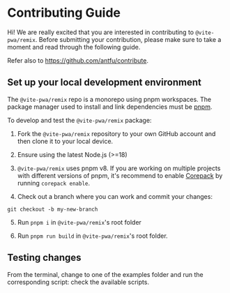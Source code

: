 # Contributing Guide

Hi! We are really excited that you are interested in contributing to `@vite-pwa/remix`. Before submitting your contribution, please make sure to take a moment and read through the following guide.

Refer also to https://github.com/antfu/contribute.
## Set up your local development environment

The `@vite-pwa/remix` repo is a monorepo using pnpm workspaces. The package manager used to install and link dependencies must be [pnpm](https://pnpm.io/).

To develop and test the `@vite-pwa/remix` package:

1. Fork the `@vite-pwa/remix` repository to your own GitHub account and then clone it to your local device.

2. Ensure using the latest Node.js (>=18)

3. `@vite-pwa/remix` uses pnpm v8. If you are working on multiple projects with different versions of pnpm, it's recommend to enable [Corepack](https://github.com/nodejs/corepack) by running `corepack enable`.

4. Check out a branch where you can work and commit your changes:
```shell
git checkout -b my-new-branch
```

5. Run `pnpm i` in `@vite-pwa/remix`'s root folder

6. Run `pnpm run build` in `@vite-pwa/remix`'s root folder.

## Testing changes

From the terminal, change to one of the examples folder and run the corresponding script: check the available scripts.
